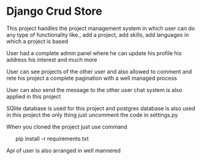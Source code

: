 <h1>Django Crud Store</h1>
<p>This project handles the project management system in which user can do any type of functionality like., add a project, add skills, add languages in which a project is based</p>
<p>User had a complete admin panel where he can update his profile his address his interest and much more</p>
<p>User can see projects of the other user and also allowed to comment and rete his project a complete pagination with a well managed process</p>
<p>User can also send the message to the other user chat system is also applied in this project</p>
<p>SQlite database is used for this project and postgres database is also used in this project the only thing just uncomment the code in settings.py</p>
<p>When you cloned the project just use command</p>
<ul>pip install -r requirements.txt</ul>
<p>Api of user is also arranged in well mannered</p>
